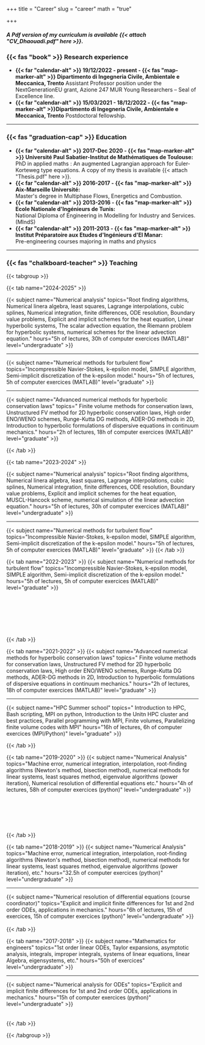 +++
title = "Career"
slug = "career"
math = "true"

+++

##### A Pdf version of my curriculum is available {{< attach "CV_Dhaouadi.pdf" here >}}.

### {{< fas "book" >}} Research experience 
- **{{< far "calendar-alt" >}} 19/12/2022 - present - {{< fas "map-marker-alt" >}} Dipartimento di Ingegneria Civile, Ambientale e Meccanica, Trento**
Assistant Professor position under the NextGenerationEU grant, Azione 247 MUR Young Researchers – Seal of Excellence line.
- **{{< far "calendar-alt" >}} 15/03/2021 - 18/12/2022 - {{< fas "map-marker-alt" >}}Dipartimento di Ingegneria Civile, Ambientale e Meccanica, Trento**
Postdoctoral fellowship.
---




### {{< fas "graduation-cap" >}} Education

- **{{< far "calendar-alt" >}} 2017-Dec 2020 - {{< fas "map-marker-alt" >}} Université Paul Sabatier-Institut de Mathématiques de Toulouse:**  
PhD in applied maths : An augmented Lagrangian approach for Euler-Korteweg type equations.
A copy of my thesis is available {{< attach "Thesis.pdf" here >}}.
- **{{< far "calendar-alt" >}} 2016-2017 - {{< fas "map-marker-alt" >}} Aix-Marseille Université:**  
Master's degree in Multiphase Flows, Energetics and Combustion.
- **{{< far "calendar-alt" >}} 2013-2016 - {{< fas "map-marker-alt" >}} Ecole Nationale d'Ingénieurs de Tunis:**  
National Diploma of Engineering in Modelling for Industry and Services. (MIndS)
- **{{< far "calendar-alt" >}} 2011-2013 - {{< fas "map-marker-alt" >}} Institut Préparatoire aux Etudes d'Ingénieurs d'El Manar:**  
Pre-engineering courses majoring in maths and physics
---


### {{< fas "chalkboard-teacher" >}} Teaching

{{< tabgroup >}}

{{< tab name="2024-2025" >}}

{{< subject 
name="Numerical analysis" 
topics="Root finding algorithms, Numerical linera algebra, least squares, Lagrange interpolations, cubic splines, Numerical integration, finite differences, ODE resolution, Boundary value problems, Explicit and implicit schemes for the heat equation, Linear hyperbolic systems, The scalar advection equation, the Riemann problem for hyperbolic systems, numerical schemes for the linear advection equation." 
hours="5h of lectures, 30h of computer exercices (MATLAB)" 
level="undergraduate" >}}
<hr>
{{< subject 
name="Numerical methods for turbulent flow" 
topics="Incompressible Navier-Stokes, k-epsilon model, SIMPLE algorithm, Semi-implicit discretization of the k-epsilon model." 
hours="5h of lectures, 5h of computer exercices (MATLAB)" 
level="graduate" >}}
<hr>
{{< subject 
name="Advanced numerical methods for hyperbolic conservation laws" 
topics="	Finite volume methods for conservation laws, Unstructured FV method for 2D hyperbolic conservation laws, High order ENO/WENO schemes, Runge-Kutta DG methods, ADER-DG methods in 2D, Introduction to hyperbolic formulations of dispersive equations in continuum mechanics." 
hours="2h of lectures, 18h of computer exercices (MATLAB)" 
level="graduate" >}}

{{< /tab >}}

{{< tab name="2023-2024" >}}

{{< subject 
name="Numerical analysis" 
topics="Root finding algorithms, Numerical linera algebra, least squares, Lagrange interpolations, cubic splines, Numerical integration, finite differences, ODE resolution, Boundary value problems, Explicit and implicit schemes for the heat equation, MUSCL-Hancock scheme, numerical simulation of the linear advection equation." 
hours="5h of lectures, 30h of computer exercices (MATLAB)" 
level="undergraduate" >}}
<hr>
{{< subject 
name="Numerical methods for turbulent flow" 
topics="Incompressible Navier-Stokes, k-epsilon model, SIMPLE algorithm, Semi-implicit discretization of the k-epsilon model." 
hours="5h of lectures, 5h of computer exercices (MATLAB)" 
level="graduate" >}}
{{< /tab >}}

{{< tab name="2022-2023" >}}
{{< subject 
name="Numerical methods for turbulent flow" 
topics="Incompressible Navier-Stokes, k-epsilon model, SIMPLE algorithm, Semi-implicit discretization of the k-epsilon model." 
hours="5h of lectures, 5h of computer exercices (MATLAB)" 
level="graduate" >}}
<br><br><br><br><br><br><br><br>
{{< /tab >}}


{{< tab name="2021-2022" >}}
{{< subject 
name="Advanced numerical methods for hyperbolic conservation laws" 
topics="	Finite volume methods for conservation laws, Unstructured FV method for 2D hyperbolic conservation laws, High order ENO/WENO schemes, Runge-Kutta DG methods, ADER-DG methods in 2D, Introduction to hyperbolic formulations of dispersive equations in continuum mechanics." 
hours="2h of lectures, 18h of computer exercices (MATLAB)" 
level="graduate" >}}
<hr>
{{< subject 
name="HPC Summer school" 
topics="	Introduction to HPC, Bash scripting, MPI on python, Introduction to the Unitn HPC cluster and best practices, Parallel programming with MPI, Finite volumes, Parallelizing finite volume codes with MPI" 
hours="16h of lectures, 6h of computer exercices (MPI/Python)" 
level="graduate" >}}
<br>

{{< /tab >}}


{{< tab name="2019-2020" >}}
{{< subject 
name="Numerical Analysis" 
topics="Machine error, numerical integration, interpolation, root-finding algorithms (Newton's method, bisection method), numerical methods for linear systems, least squares method, eigenvalue algorithms (power iteration), Numerical resolution of differential equations etc." 
hours="4h of lectures, 58h of computer exercices (python)" 
level="undergraduate" >}}
<br><br><br><br><br><br><br>
{{< /tab >}}


{{< tab name="2018-2019" >}}
{{< subject 
name="Numerical Analysis" 
topics="Machine error, numerical integration, interpolation, root-finding algorithms (Newton's method, bisection method), numerical methods for linear systems, least squares method, eigenvalue algorithms (power iteration), etc." 
hours="32.5h of computer exercices (python)" 
level="undergraduate" >}}
<hr>
{{< subject 
name="Numerical resolution of differential equations (course coordinator)" 
topics="Explicit and implicit finite differences for 1st and 2nd order ODEs, applications in mechanics." 
hours="6h of lectures, 15h of exercices, 15h of computer exercices (python)" 
level="undergraduate" >}}
<br><br>
{{< /tab >}}



{{< tab name="2017-2018" >}}
{{< subject 
name="Mathematics for engineers" 
topics="1st order linear ODEs, Taylor expansions, asymptotic analysis, integrals, improper integrals, systems of linear equations, linear Algebra, eigensystems, etc." 
hours="50h of exercices" 
level="undergraduate" >}}
<hr>
{{< subject 
name="Numerical analysis for ODEs" 
topics="Explicit and implicit finite differences for 1st and 2nd order ODEs, applications in mechanics." 
hours="15h of computer exercices (python)" 
level="undergraduate" >}}
<br><br><br>
{{< /tab >}}


{{< /tabgroup >}}

